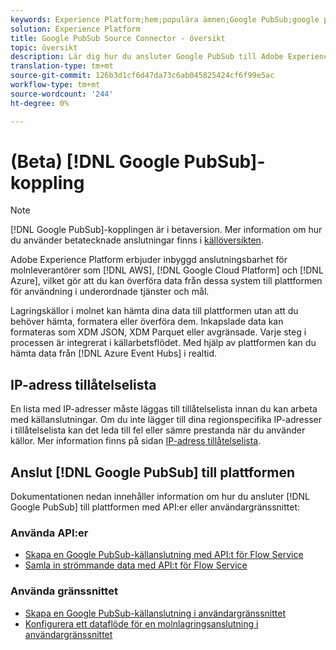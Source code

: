 ```yaml
---
keywords: Experience Platform;hem;populära ämnen;Google PubSub;google pubsub
solution: Experience Platform
title: Google PubSub Source Connector - översikt
topic: översikt
description: Lär dig hur du ansluter Google PubSub till Adobe Experience Platform med hjälp av API:er eller användargränssnittet.
translation-type: tm+mt
source-git-commit: 126b3d1cf6d47da73c6ab045825424cf6f99e5ac
workflow-type: tm+mt
source-wordcount: '244'
ht-degree: 0%

---
```



# (Beta) [!DNL Google PubSub]-koppling

>[!NOTE]
>
>[!DNL Google PubSub]-kopplingen är i betaversion. Mer information om hur du använder betatecknade anslutningar finns i [källöversikten](../../home.md#terms-and-conditions).

Adobe Experience Platform erbjuder inbyggd anslutningsbarhet för molnleverantörer som [!DNL AWS], [!DNL Google Cloud Platform] och [!DNL Azure], vilket gör att du kan överföra data från dessa system till plattformen för användning i underordnade tjänster och mål.

Lagringskällor i molnet kan hämta dina data till plattformen utan att du behöver hämta, formatera eller överföra dem. Inkapslade data kan formateras som XDM JSON, XDM Parquet eller avgränsade. Varje steg i processen är integrerat i källarbetsflödet. Med hjälp av plattformen kan du hämta data från [!DNL Azure Event Hubs] i realtid.

## IP-adress tillåtelselista

En lista med IP-adresser måste läggas till tillåtelselista innan du kan arbeta med källanslutningar. Om du inte lägger till dina regionspecifika IP-adresser i tillåtelselista kan det leda till fel eller sämre prestanda när du använder källor. Mer information finns på sidan [IP-adress tillåtelselista](../../ip-address-allow-list.md).

## Anslut [!DNL Google PubSub] till plattformen

Dokumentationen nedan innehåller information om hur du ansluter [!DNL Google PubSub] till plattformen med API:er eller användargränssnittet:

### Använda API:er

- [Skapa en Google PubSub-källanslutning med API:t för Flow Service](../../tutorials/api/create/cloud-storage/google-pubsub.md)
- [Samla in strömmande data med API:t för Flow Service](../../tutorials/api/collect/streaming.md)

### Använda gränssnittet

- [Skapa en Google PubSub-källanslutning i användargränssnittet](../../tutorials/ui/create/cloud-storage/google-pubsub.md)
- [Konfigurera ett dataflöde för en molnlagringsanslutning i användargränssnittet](../../tutorials/ui/dataflow/streaming/cloud-storage-streaming.md)
